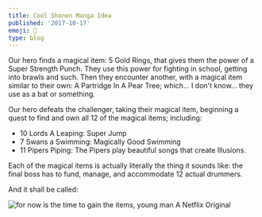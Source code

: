 ```yaml
---
title: Cool Shonen Manga Idea
published: '2017-10-17'
emoji: 🎄
type: blog
---
```


Our hero finds a magical item: 5 Gold Rings, that gives them the power of a Super Strength Punch. They use this power for fighting in school, getting into brawls and such. Then they encounter another, with a magical item similar to their own: A Partridge In A Pear Tree; which... I don't know... they use as a bat or something.

Our hero defeats the challenger, taking their magical item, beginning a quest to find and own all 12 of the magical items; including:

- 10 Lords A Leaping: Super Jump
- 7 Swans a Swimming: Magically Good Swimming
- 11 Pipers Piping: The Pipers play beautiful songs that create Illusions.

Each of the magical items is actually literally the thing it sounds like: the final boss has to fund, manage, and accommodate 12 actual drummers.

And it shall be called:

![for now is the time to gain the items, young man](http://res.cloudinary.com/codogo/image/upload/c_fill,dpr_auto,f_auto,g_auto,q_auto,w_1000/v1507032969/gifts_no_christmas_avml1e)
A Netflix Original
